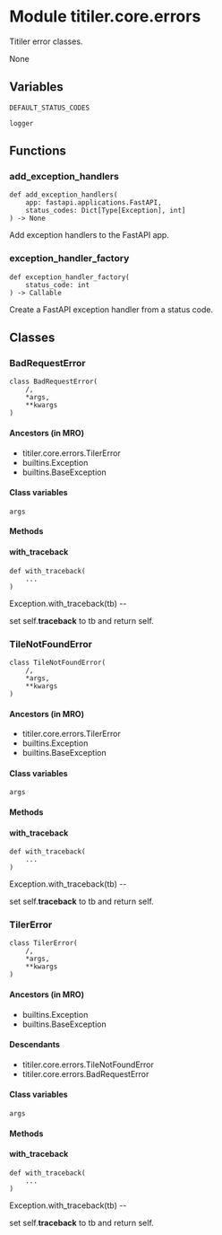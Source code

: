 # Module titiler.core.errors

Titiler error classes.

None

## Variables

```python3
DEFAULT_STATUS_CODES
```

```python3
logger
```

## Functions

    
### add_exception_handlers

```python3
def add_exception_handlers(
    app: fastapi.applications.FastAPI,
    status_codes: Dict[Type[Exception], int]
) -> None
```

    
Add exception handlers to the FastAPI app.

    
### exception_handler_factory

```python3
def exception_handler_factory(
    status_code: int
) -> Callable
```

    
Create a FastAPI exception handler from a status code.

## Classes

### BadRequestError

```python3
class BadRequestError(
    /,
    *args,
    **kwargs
)
```

#### Ancestors (in MRO)

* titiler.core.errors.TilerError
* builtins.Exception
* builtins.BaseException

#### Class variables

```python3
args
```

#### Methods

    
#### with_traceback

```python3
def with_traceback(
    ...
)
```

    
Exception.with_traceback(tb) --

set self.__traceback__ to tb and return self.

### TileNotFoundError

```python3
class TileNotFoundError(
    /,
    *args,
    **kwargs
)
```

#### Ancestors (in MRO)

* titiler.core.errors.TilerError
* builtins.Exception
* builtins.BaseException

#### Class variables

```python3
args
```

#### Methods

    
#### with_traceback

```python3
def with_traceback(
    ...
)
```

    
Exception.with_traceback(tb) --

set self.__traceback__ to tb and return self.

### TilerError

```python3
class TilerError(
    /,
    *args,
    **kwargs
)
```

#### Ancestors (in MRO)

* builtins.Exception
* builtins.BaseException

#### Descendants

* titiler.core.errors.TileNotFoundError
* titiler.core.errors.BadRequestError

#### Class variables

```python3
args
```

#### Methods

    
#### with_traceback

```python3
def with_traceback(
    ...
)
```

    
Exception.with_traceback(tb) --

set self.__traceback__ to tb and return self.